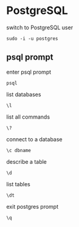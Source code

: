 
# PostgreSQL

switch to PostgreSQL user
```shell
sudo -i -u postgres
```

## psql prompt

enter psql prompt
```shell
psql
```

list databases

```
\l
```

list all commands

```
\?
```

connect to a database

```
\c dbname
```

describe a table

```
\d
```

list tables

```
\dt
```

exit postgres prompt

```
\q
```
